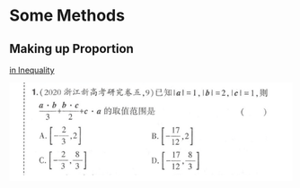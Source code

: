 # Some Methods

## Making up Proportion

[in Inequality](Inequality.md#make-up-proportion)

![](Some_Methods/NCEE-1.png)